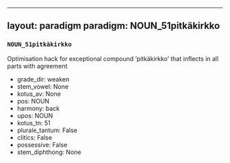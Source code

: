 
---
layout: paradigm
paradigm: NOUN_51pitkäkirkko
---
### ` NOUN_51pitkäkirkko `

Optimisation hack for exceptional compound ’pitkäkirkko’ that inflects in all parts with agreement
* grade_dir: weaken
* stem_vowel: None
* kotus_av: None
* pos: NOUN
* harmony: back
* upos: NOUN
* kotus_tn: 51
* plurale_tantum: False
* clitics: False
* possessive: False
* stem_diphthong: None
